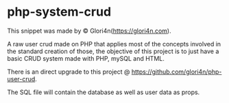 # php-system-crud

This snippet was made by © Glori4n(https://glori4n.com).

A raw user crud made on PHP that applies most of the concepts involved in the standard creation of those, the objective of this project is to just have a basic CRUD system made with PHP, mySQL and HTML.

There is an direct upgrade to this project @ https://github.com/glori4n/php-user-crud.

The SQL file will contain the database as well as user data as props.
